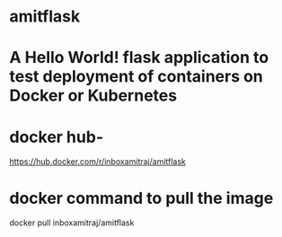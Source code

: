# amitflask
# A Hello World! flask application to test deployment of containers on Docker or Kubernetes
# docker hub-
https://hub.docker.com/r/inboxamitraj/amitflask

# docker command to pull the image
docker pull inboxamitraj/amitflask

